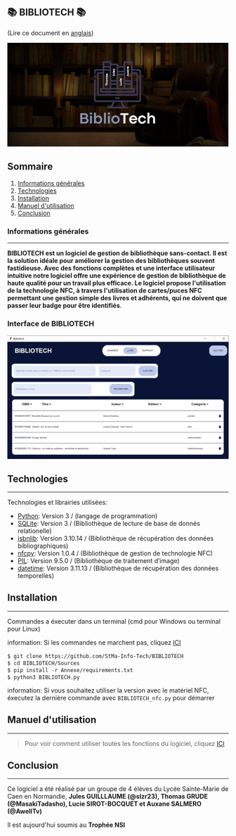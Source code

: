 ## 📚 BIBLIOTECH 📚

(Lire ce document en [anglais](README.md))

<p align="center">
  <img src="https://github.com/StMa-Info-Tech/BIBLIOTECH/blob/main/img_readme/fond.PNG" alt="Sublime's custom image"/>
</p>

## Sommaire
1. [Informations générales](#Informations-générales)
2. [Technologies](#technologies)
3. [Installation](#installation)
4. [Manuel d'utilisation](#Manuel-d'utilisation)
5. [Conclusion](#Conclusion)
### Informations générales
***
**BIBLIOTECH est un logiciel de gestion de bibliothèque sans-contact. Il est la solution idéale pour améliorer la gestion des bibliothèques souvent fastidieuse.
Avec des fonctions complètes et une interface utilisateur intuitive notre logiciel offre une expérience de gestion de bibliothèque de haute qualité pour un travail plus efficace. 
Le logiciel propose l'utilisation de la technologie NFC, à travers l'utilisation de cartes/puces NFC permettant une gestion simple des livres et adhérents, qui ne doivent que passer leur badge pour être identifiés**.
### Interface de BIBLIOTECH
![Image text](https://github.com/StMa-Info-Tech/BIBLIOTECH/blob/main/img_readme/menu_livre.PNG)
## Technologies
***
Technologies et librairies utilisées:
* [Python](https://www.python.org/): Version 3 / (langage de programmation)
* [SQLite](https://docs.python.org/3/library/sqlite3.html): Version 3 / (Bibliothèque de lecture de base de donnés relationelle)
* [isbnlib](https://pypi.org/project/isbnlib/): Version 3.10.14 / (Bibliothèque de récupération des données bibliographiques)
* [nfcpy](https://nfcpy.readthedocs.io/en/latest/): Version 1.0.4 / (Bibliothèque de gestion de technologie NFC)
* [PIL](https://pillow.readthedocs.io/en/stable/): Version 9.5.0 / (Bibliothèque de traitement d’image) 
* [datetime](https://docs.python.org/fr/3/library/datetime.html): Version 3.11.13 / (Bibliothèque de récupération des données temporelles)
## Installation
***
Commandes a éxecuter dans un terminal (cmd pour Windows ou terminal pour Linux) 


information: Si les commandes ne marchent pas, cliquez [ICI](#Informations-générales)
```
$ git clone https://github.com/StMa-Info-Tech/BIBLIOTECH
$ cd BIBLIOTECH/Sources
$ pip install -r Annexe/requirements.txt
$ python3 BIBLIOTECH.py
```
information: Si vous souhaitez utiliser la version avec le matériel NFC, éxecutez la dernière commande avec ```BIBLIOTECH_nfc.py``` pour démarrer 
## Manuel d'utilisation
***
> Pour voir comment utiliser toutes les fonctions du logiciel, cliquez [ICI](#Informations-générales)

## Conclusion
***
Ce logiciel a été réalisé par un groupe de 4 élèves du Lycée Sainte-Marie de Caen en Normandie, **Jules GUILLLAUME (@slzr23), Thomas GRUDE (@MasakiTadasho), Lucie SIROT-BOCQUET et Auxane SALMERO (@AwellTv)**

Il est aujourd'hui soumis au **Trophée NSI**
